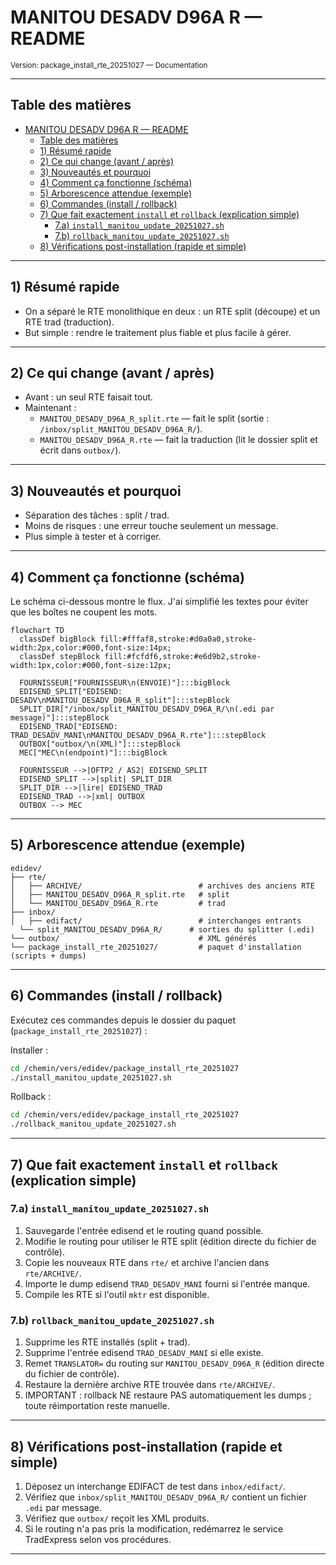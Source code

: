 # MANITOU DESADV D96A R — README

<small>Version: package_install_rte_20251027 — Documentation</small>

---

## Table des matières

- [MANITOU DESADV D96A R — README](#manitou-desadv-d96a-r--readme)
  - [Table des matières](#table-des-matières)
  - [1) Résumé rapide](#1-résumé-rapide)
  - [2) Ce qui change (avant / après)](#2-ce-qui-change-avant--après)
  - [3) Nouveautés et pourquoi](#3-nouveautés-et-pourquoi)
  - [4) Comment ça fonctionne (schéma)](#4-comment-ça-fonctionne-schéma)
  - [5) Arborescence attendue (exemple)](#5-arborescence-attendue-exemple)
  - [6) Commandes (install / rollback)](#6-commandes-install--rollback)
  - [7) Que fait exactement `install` et `rollback` (explication simple)](#7-que-fait-exactement-install-et-rollback-explication-simple)
    - [7.a) `install_manitou_update_20251027.sh`](#7a-install_manitou_update_20251027sh)
    - [7.b) `rollback_manitou_update_20251027.sh`](#7b-rollback_manitou_update_20251027sh)
  - [8) Vérifications post-installation (rapide et simple)](#8-vérifications-post-installation-rapide-et-simple)
  

---

## 1) Résumé rapide

- On a séparé le RTE monolithique en deux : un RTE split (découpe) et un RTE trad (traduction).
- But simple : rendre le traitement plus fiable et plus facile à gérer.

---

## 2) Ce qui change (avant / après)

- Avant : un seul RTE faisait tout.
- Maintenant :
  - `MANITOU_DESADV_D96A_R_split.rte` — fait le split (sortie : `/inbox/split_MANITOU_DESADV_D96A_R/`).
  - `MANITOU_DESADV_D96A_R.rte` — fait la traduction (lit le dossier split et écrit dans `outbox/`).

---

## 3) Nouveautés et pourquoi

- Séparation des tâches : split / trad.
- Moins de risques : une erreur touche seulement un message.
- Plus simple à tester et à corriger.

---

## 4) Comment ça fonctionne (schéma)

Le schéma ci-dessous montre le flux. J'ai simplifié les textes pour éviter que les boîtes ne coupent les mots.

<a id="4-comment-ca-fonctionne-schema"></a>
```mermaid
flowchart TD
  classDef bigBlock fill:#fffaf8,stroke:#d0a0a0,stroke-width:2px,color:#000,font-size:14px;
  classDef stepBlock fill:#fcfdf6,stroke:#e6d9b2,stroke-width:1px,color:#000,font-size:12px;

  FOURNISSEUR["FOURNISSEUR\n(ENVOIE)"]:::bigBlock
  EDISEND_SPLIT["EDISEND: DESADV\nMANITOU_DESADV_D96A_R_split"]:::stepBlock
  SPLIT_DIR["/inbox/split_MANITOU_DESADV_D96A_R/\n(.edi par message)"]:::stepBlock
  EDISEND_TRAD["EDISEND: TRAD_DESADV_MANI\nMANITOU_DESADV_D96A_R.rte"]:::stepBlock
  OUTBOX["outbox/\n(XML)"]:::stepBlock
  MEC["MEC\n(endpoint)"]:::bigBlock

  FOURNISSEUR -->|OFTP2 / AS2| EDISEND_SPLIT
  EDISEND_SPLIT -->|split| SPLIT_DIR
  SPLIT_DIR -->|lire| EDISEND_TRAD
  EDISEND_TRAD -->|xml| OUTBOX
  OUTBOX --> MEC
```

---

## 5) Arborescence attendue (exemple)

```
edidev/
├── rte/
│   ├── ARCHIVE/                          # archives des anciens RTE
│   ├── MANITOU_DESADV_D96A_R_split.rte   # split
│   └── MANITOU_DESADV_D96A_R.rte         # trad
├── inbox/
│   ├── edifact/                          # interchanges entrants
  └── split_MANITOU_DESADV_D96A_R/      # sorties du splitter (.edi)
└── outbox/                               # XML générés
└── package_install_rte_20251027/         # paquet d'installation (scripts + dumps)
```

---

## 6) Commandes (install / rollback)

Exécutez ces commandes depuis le dossier du paquet (`package_install_rte_20251027`) :

Installer :

```bash
cd /chemin/vers/edidev/package_install_rte_20251027
./install_manitou_update_20251027.sh
```

Rollback :

```bash
cd /chemin/vers/edidev/package_install_rte_20251027
./rollback_manitou_update_20251027.sh
```

---

## 7) Que fait exactement `install` et `rollback` (explication simple)

### 7.a) `install_manitou_update_20251027.sh`

1. Sauvegarde l'entrée edisend et le routing quand possible.
2. Modifie le routing pour utiliser le RTE split (édition directe du fichier de contrôle).
3. Copie les nouveaux RTE dans `rte/` et archive l'ancien dans `rte/ARCHIVE/`.
4. Importe le dump edisend `TRAD_DESADV_MANI` fourni si l'entrée manque.
5. Compile les RTE si l'outil `mktr` est disponible.

### 7.b) `rollback_manitou_update_20251027.sh`

1. Supprime les RTE installés (split + trad).
2. Supprime l'entrée edisend `TRAD_DESADV_MANI` si elle existe.
3. Remet `TRANSLATOR=` du routing sur `MANITOU_DESADV_D96A_R` (édition directe du fichier de contrôle).
4. Restaure la dernière archive RTE trouvée dans `rte/ARCHIVE/`.
5. IMPORTANT : rollback NE restaure PAS automatiquement les dumps ; toute réimportation reste manuelle.

---

## 8) Vérifications post-installation (rapide et simple)

1. Déposez un interchange EDIFACT de test dans `inbox/edifact/`.
2. Vérifiez que `inbox/split_MANITOU_DESADV_D96A_R/` contient un fichier `.edi` par message.
3. Vérifiez que `outbox/` reçoit les XML produits.
4. Si le routing n'a pas pris la modification, redémarrez le service TradExpress selon vos procédures.

---
